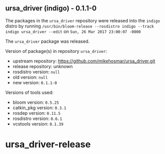 ## ursa_driver (indigo) - 0.1.1-0

The packages in the `ursa_driver` repository were released into the `indigo` distro by running `/usr/bin/bloom-release --rosdistro indigo --track indigo ursa_driver --edit` on `Sun, 26 Mar 2017 23:00:07 -0000`

The `ursa_driver` package was released.

Version of package(s) in repository `ursa_driver`:

- upstream repository: https://github.com/mikehosmar/ursa_driver.git
- release repository: unknown
- rosdistro version: `null`
- old version: `null`
- new version: `0.1.1-0`

Versions of tools used:

- bloom version: `0.5.25`
- catkin_pkg version: `0.3.1`
- rosdep version: `0.11.5`
- rosdistro version: `0.6.1`
- vcstools version: `0.1.39`


# ursa_driver-release